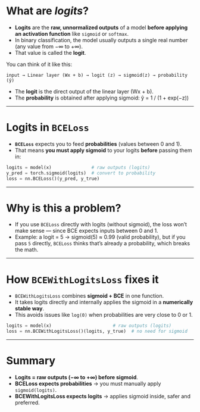 

# What are *logits*?

* **Logits** are the **raw, unnormalized outputs** of a model **before applying an activation function** like `sigmoid` or `softmax`.
* In binary classification, the model usually outputs a single real number (any value from −∞ to +∞).
* That value is called the **logit**.

You can think of it like this:

```
input → Linear layer (Wx + b) → logit (z) → sigmoid(z) → probability (ŷ)
```

* The **logit** is the direct output of the linear layer (Wx + b).
* The **probability** is obtained after applying sigmoid:
  ŷ = 1 / (1 + exp(−z))

---

# Logits in `BCELoss`

* **`BCELoss`** expects you to feed **probabilities** (values between 0 and 1).
* That means **you must apply sigmoid** to your logits **before** passing them in:

```python
logits = model(x)               # raw outputs (logits)
y_pred = torch.sigmoid(logits)  # convert to probability
loss = nn.BCELoss()(y_pred, y_true)
```

---

# Why is this a problem?

* If you use `BCELoss` directly with logits (without sigmoid), the loss won’t make sense — since BCE expects inputs between 0 and 1.
* Example: a logit = 5 → sigmoid(5) ≈ 0.99 (valid probability), but if you pass `5` directly, `BCELoss` thinks that’s already a probability, which breaks the math.

---

# How `BCEWithLogitsLoss` fixes it

* `BCEWithLogitsLoss` combines **sigmoid + BCE** in one function.
* It takes logits directly and internally applies the sigmoid in a **numerically stable way**.
* This avoids issues like `log(0)` when probabilities are very close to 0 or 1.

```python
logits = model(x)                       # raw outputs (logits)
loss = nn.BCEWithLogitsLoss()(logits, y_true)  # no need for sigmoid
```

---

# Summary

* **Logits = raw outputs (−∞ to +∞) before sigmoid**.
* **BCELoss expects probabilities** → you must manually apply `sigmoid(logits)`.
* **BCEWithLogitsLoss expects logits** → applies sigmoid inside, safer and preferred.

